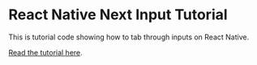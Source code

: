 # React Native Next Input Tutorial
This is tutorial code showing how to tab through inputs on React Native.

[Read the tutorial here](https://reactnativist.com).
